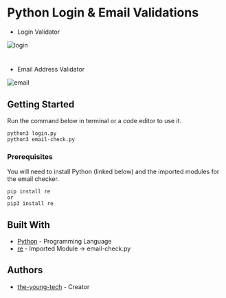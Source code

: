 # Python Login & Email Validations

* Login Validator

![login](https://user-images.githubusercontent.com/123611980/229310135-223cc33c-a17a-40e1-87a5-b1bbb1d161d2.png)


#
* Email Address Validator

![email](https://user-images.githubusercontent.com/123611980/230690104-5472a6b5-78ec-4c87-8356-297648224c7f.png)



## Getting Started
Run the command below in terminal or a code editor to use it.
```
python3 login.py
python3 email-check.py
```
### Prerequisites

You will need to install Python (linked below) and the imported modules for the email checker.

```
pip install re
or
pip3 install re

```
## Built With

* [Python](https://www.python.org/) - Programming Language
* [re](https://docs.python.org/3/library/re.html?highlight=re#module-re) - Imported Module -> email-check.py

## Authors

* [the-young-tech](https://github.com/the-young-tech) - Creator
